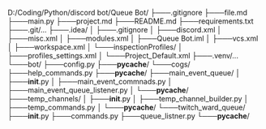D:/Coding/Python/discord bot/Queue Bot/
├───.gitignore
├───file.md
├───main.py
├───project.md
├───README.md
├───requirements.txt
├───.git/...
├───.idea/
│   ├───.gitignore
│   ├───discord.xml
│   ├───misc.xml
│   ├───modules.xml
│   ├───Queue Bot.iml
│   ├───vcs.xml
│   ├───workspace.xml
│   └───inspectionProfiles/
│       ├───profiles_settings.xml
│       └───Project_Default.xml
├───.venv/...
└───bot/
    ├───config.py
    ├───__pycache__/
    └───cogs/
        ├───help_commands.py
        ├───__pycache__/
        ├───main_event_queue/
        │   ├───__init__.py
        │   ├───main_event_commnads.py
        │   ├───main_event_queue_listener.py
        │   └───__pycache__/
        ├───temp_channels/
        │   ├───__init__.py
        │   ├───temp_channel_builder.py
        │   ├───temp_commands.py
        │   └───__pycache__/
        └───twitch_ward_queue/
            ├───__init__.py
            ├───commands.py
            ├───queue_listner.py
            └───__pycache__/